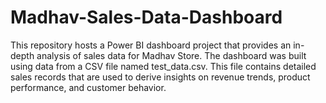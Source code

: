 # Madhav-Sales-Data-Dashboard
This repository hosts a Power BI dashboard project that provides an in-depth analysis of sales data for Madhav Store. The dashboard was built using data from a CSV file named test_data.csv. This file contains detailed sales records that are used to derive insights on revenue trends, product performance, and customer behavior.
